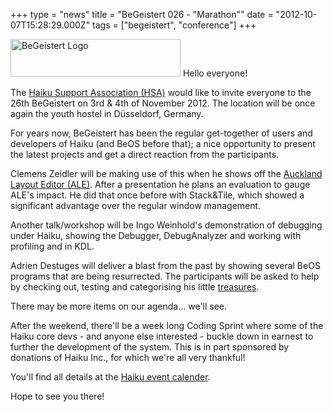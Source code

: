 +++
type = "news"
title = "BeGeistert 026 - \"Marathon\""
date = "2012-10-07T15:28:29.000Z"
tags = ["begeistert", "conference"]
+++

<span class="inline right"><img src="/files/screenshots/begeistert-logo.png" alt="BeGeistert Logo" title="BeGeistert Logo" class="image image-_original " width="272" height="60" /></span>
Hello everyone!

The <a href="http://www.haiku-support-association.org/index-eng.html">Haiku Support Association (HSA)</a> would like to invite everyone to the 26th BeGeistert on 3rd & 4th of November 2012. The location will be once again the youth hostel in Düsseldorf, Germany.

For years now, BeGeistert has been the regular get-together of users and developers of Haiku (and BeOS before that); a nice opportunity to present the latest projects and get a direct reaction from the participants.
<!--break-->
Clemens Zeidler will be making use of this when he shows off the <a href="/blog/czeidler/2012-09-03_ale_auckland_layout_editor">Auckland Layout Editor (ALE)</a>. After a presentation he plans an evaluation to gauge ALE's impact. He did that once before with Stack&Tile, which showed a significant advantage over the regular window management.

Another talk/workshop will be Ingo Weinhold's demonstration of debugging under Haiku, showing the Debugger, DebugAnalyzer and working with profiling and in KDL.

Adrien Destuges will deliver a blast from the past by showing several BeOS programs that are being resurrected. The participants will be asked to help by checking out, testing and categorising his little <a href="http://pulkomandy.tk/~beosarchive/index.pl">treasures</a>.

There may be more items on our agenda... we'll see.

After the weekend, there'll be a week long Coding Sprint where some of the Haiku core devs - and anyone else interested - buckle down in earnest to further the development of the system. This is in part sponsored by donations of Haiku Inc., for which we're all very thankful!

You'll find all details at the <a href="/conference/2012_begeistert_026_marathon">Haiku event calender</a>.

Hope to see you there!